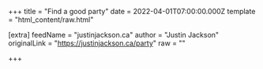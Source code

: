 
+++
title = "Find a good party"
date = 2022-04-01T07:00:00.000Z
template = "html_content/raw.html"

[extra]
feedName = "justinjackson.ca"
author = "Justin Jackson"
originalLink = "https://justinjackson.ca/party"
raw = ""

+++

